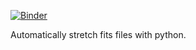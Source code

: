 
[![Binder](https://mybinder.org/badge_logo.svg)](https://mybinder.org/v2/gh/timbeccue/auto_stretch_fits/master?filepath=auto_stretch.ipynb)

Automatically stretch fits files with python.

